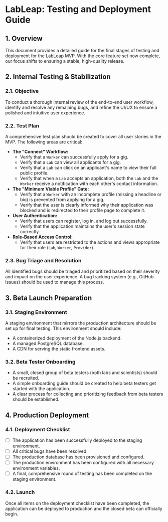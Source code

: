# LabLeap: Testing and Deployment Guide

## 1. Overview

This document provides a detailed guide for the final stages of testing and deployment for the LabLeap MVP. With the core feature set now complete, our focus shifts to ensuring a stable, high-quality release.

## 2. Internal Testing & Stabilization

### 2.1. Objective

To conduct a thorough internal review of the end-to-end user workflow, identify and resolve any remaining bugs, and refine the UI/UX to ensure a polished and intuitive user experience.

### 2.2. Test Plan

A comprehensive test plan should be created to cover all user stories in the MVP. The following areas are critical:

*   **The "Connect" Workflow:**
    *   Verify that a `Worker` can successfully apply for a gig.
    *   Verify that a `Lab` can view all applicants for a gig.
    *   Verify that a `Lab` can click on an applicant's name to view their full public profile.
    *   Verify that when a `Lab` accepts an application, both the `Lab` and the `Worker` receive a notification with each other's contact information.
*   **The "Minimum Viable Profile" Gate:**
    *   Verify that a `Worker` with an incomplete profile (missing a headline or bio) is prevented from applying for a gig.
    *   Verify that the user is clearly informed why their application was blocked and is redirected to their profile page to complete it.
*   **User Authentication:**
    *   Verify that users can register, log in, and log out successfully.
    *   Verify that the application maintains the user's session state correctly.
*   **Role-Based Access Control:**
    *   Verify that users are restricted to the actions and views appropriate for their role (`Lab`, `Worker`, `Provider`).

### 2.3. Bug Triage and Resolution

All identified bugs should be triaged and prioritized based on their severity and impact on the user experience. A bug tracking system (e.g., GitHub Issues) should be used to manage this process.

## 3. Beta Launch Preparation

### 3.1. Staging Environment

A staging environment that mirrors the production architecture should be set up for final testing. This environment should include:

*   A containerized deployment of the Node.js backend.
*   A managed PostgreSQL database.
*   A CDN for serving the static frontend assets.

### 3.2. Beta Tester Onboarding

*   A small, closed group of beta testers (both labs and scientists) should be recruited.
*   A simple onboarding guide should be created to help beta testers get started with the application.
*   A clear process for collecting and prioritizing feedback from beta testers should be established.

## 4. Production Deployment

### 4.1. Deployment Checklist

*   [ ] The application has been successfully deployed to the staging environment.
*   [ ] All critical bugs have been resolved.
*   [ ] The production database has been provisioned and configured.
*   [ ] The production environment has been configured with all necessary environment variables.
*   [ ] A final, comprehensive round of testing has been completed on the staging environment.

### 4.2. Launch

Once all items on the deployment checklist have been completed, the application can be deployed to production and the closed beta can officially begin.
